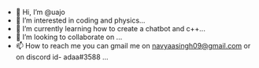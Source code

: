 - 👋 Hi, I’m @uajo
- 👀 I’m interested in coding and physics...
- 🌱 I’m currently learning how to create a chatbot and c++...
- 💞️ I’m looking to collaborate on  ...
- 📫 How to reach me you can gmail me on navyaasingh09@gmail.com or on discord id- adaa#3588 ...

<!---
uajo/uajo is a ✨ special ✨ repository because its `README.md` (this file) appears on your GitHub profile.
You can click the Preview link to take a look at your changes.
--->
